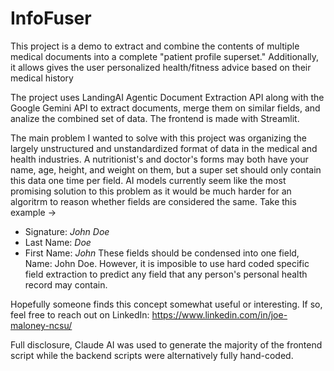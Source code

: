 # InfoFuser
This project is a demo to extract and combine the contents of multiple medical documents into a complete "patient profile superset." Additionally, it allows gives the user personalized health/fitness advice based on their medical history

The project uses LandingAI Agentic Document Extraction API along with the Google Gemini API to extract documents, merge them on similar fields, and analize the combined set of data. The frontend is made with Streamlit.

The main problem I wanted to solve with this project was organizing the largely unstructured and unstandardized format of data in the medical and health industries. A nutritionist's and doctor's forms may both have your name, age, height, and weight on them, but a super set should only contain this data one time per field. AI models currently seem like the most promising solution to this problem as it would be much harder for an algoritrm to reason whether fields are considered the same. Take this example ->
- Signature: _John Doe_
- Last Name: _Doe_
- First Name: _John_
These fields should be condensed into one field, Name: John Doe. However, it is imposible to use hard coded specific field extraction to predict any field that any person's personal health record may contain.

Hopefully someone finds this concept somewhat useful or interesting. If so, feel free to reach out on LinkedIn: https://www.linkedin.com/in/joe-maloney-ncsu/

Full disclosure, Claude AI was used to generate the majority of the frontend script while the backend scripts were alternatively fully hand-coded.
